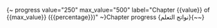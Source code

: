 {~ progress value="250" max_value="500" label="Chapter {{value}} of {{max_value}} ({{percentage}})" ~}Chapter progress {نواتج التعلم}{~~}